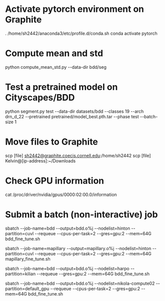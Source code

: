 # Activate pytorch environment on Graphite
. /home/sh2442/anaconda3/etc/profile.d/conda.sh
conda activate pytorch

# Compute mean and std
python compute_mean_std.py --data-dir bdd/seg

# Test a pretrained model on Cityscapes/BDD
python segment.py test --data-dir datasets/bdd --classes 19 --arch drn_d_22 --pretrained pretrained/model_best.pth.tar --phase test --batch-size 1

# Move files to Graphite
scp [file] sh2442@graphite.coecis.cornell.edu:/home/sh2442
scp [file] Kelvin@[ip-address]:~/Downloads

# Check GPU information
cat /proc/driver/nvidia/gpus/0000\:02\:00.0/information 

# Submit a batch (non-interactive) job
sbatch --job-name=bdd --output=bdd.o%j --nodelist=hinton --partition=cuvl --requeue --cpus-per-task=2 --gres=gpu:2 --mem=64G bdd_fine_tune.sh

sbatch --job-name=mapillary --output=mapillary.o%j --nodelist=hinton --partition=cuvl --requeue --cpus-per-task=2 --gres=gpu:2 --mem=64G mapillary_fine_tune.sh

sbatch --job-name=bdd --output=bdd.o%j --nodelist=harpo --partition=kilian --requeue --gres=gpu:2 --mem=64G bdd_fine_tune.sh

sbatch --job-name=bdd --output=bdd.o%j --nodelist=nikola-compute02 --partition=default_gpu --requeue --cpus-per-task=2 --gres=gpu:2 --mem=64G bdd_fine_tune.sh
